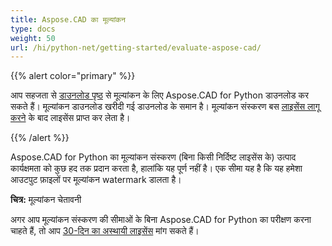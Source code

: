 ```yaml
---
title: Aspose.CAD का मूल्यांकन
type: docs
weight: 50
url: /hi/python-net/getting-started/evaluate-aspose-cad/
---
```


{{% alert color="primary" %}}

आप सहजता से [डाउनलोड पृष्ठ](https://downloads.aspose.com/cad/python-net) से मूल्यांकन के लिए Aspose.CAD for Python डाउनलोड कर सकते हैं। मूल्यांकन डाउनलोड खरीदी गई डाउनलोड के समान है। मूल्यांकन संस्करण बस [लाइसेंस लागू करने](/cad/python-net/licensing/) के बाद लाइसेंस प्राप्त कर लेता है।

{{% /alert %}}

Aspose.CAD for Python का मूल्यांकन संस्करण (बिना किसी निर्दिष्ट लाइसेंस के) उत्पाद कार्यक्षमता को कुछ हद तक प्रदान करता है, हालांकि यह पूर्ण नहीं है। एक सीमा यह है कि यह हमेशा आउटपुट फ़ाइलों पर मूल्यांकन watermark डालता है।

**चित्र:** मूल्यांकन चेतावनी

अगर आप मूल्यांकन संस्करण की सीमाओं के बिना Aspose.CAD for Python का परीक्षण करना चाहते हैं, तो आप [30-दिन का अस्थायी लाइसेंस](https://purchase.aspose.com/temporary-license) मांग सकते हैं।
